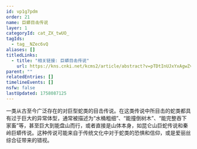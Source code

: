 ```yaml
---
id: vp1g7pdm
order: 21
name: 巨蟒目击传说
layer: 1
categoryId: cat_ZX_twUO_
tagIds:
  - tag__NZec6vQ
aliases: []
titledLinks:
  - title: "相关链接: 巨蟒目击传说"
    url: https://kns.cnki.net/kcms2/article/abstract?v=pTDtInUJxYxAgwZvvbfcMgiJWisB8pANKwAvV9qHJnEXvVv9g4pfS-53iHmompSQF6aEG3cSMMhWUcPbwbEHAm_XHGblDf-MVMb05v8Rj6V94dhw0gWKhoBSuPc2mepdTpARJrAf2FXDs_xHLzgkjsIlc1towwtToGdrc4Z4jYNRNTbD-VG8FVbU0PMXeuAo&uniplatform=NZKPT&language=CHS
parent: ""
relatedEntries: []
timelineEvents: []
nsfw: false
lastUpdated: 1758087125
---
```


一类从古至今广泛存在的对巨型蛇类的目击传说。在这类传说中所目击的蛇类都具有过于巨大的异常体型，通常被描述为“水桶粗细”、“能撞倒树木”、“能完整吞下家畜”等，甚至巨大到能盘山而行，或者直接是山体本身，如昆仑山巨蛇传说和秦岭巨蟒传说。这种传说可能来自于传统文化中对于蛇类的恐惧和信仰，或是爱丽丝综合征带来的错视。
